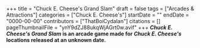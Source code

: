 +++
title = "Chuck E. Cheese's Grand Slam"
draft = false
tags = ["Arcades & Attractions"]
categories = ["Chuck E. Cheese's"]
startDate = ""
endDate = "0000-00-00"
contributors = ["ThatBoiCydalan"]
citations = []
pageThumbnailFile = "ynY9dZJ88ukqWjAGrt0w.avif"
+++
***Chuck E. Cheese's Grand Slam* is an arcade game made for *Chuck E. Cheese's* locations released at an unknown date.**
